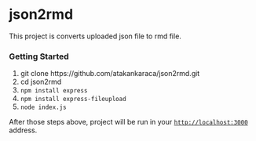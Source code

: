 # json2rmd

This project is converts uploaded json file to rmd file.

### Getting Started

<ol>
<li>git clone https://github.com/atakankaraca/json2rmd.git</li>
<li>cd json2rmd</li>
<li><code>npm install express</code></li>
<li><code>npm install express-fileupload</code></li>
<li><code>node index.js</code></li>
</ol>

After those steps above, project will be run in your <code><a href="http://localhost:3000">http://localhost:3000</a></code> address.